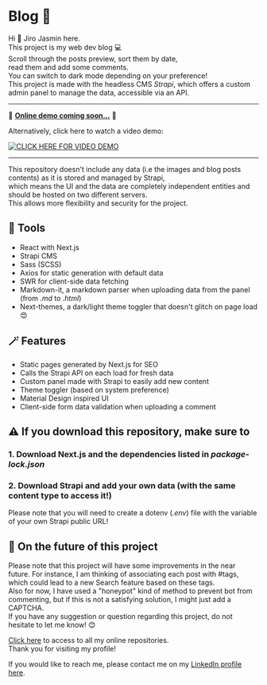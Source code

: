 # Blog 📝

Hi 👋 Jiro Jasmin here.  
This project is my web dev blog  💻  
Scroll through the posts preview, sort them by date,  
read them and add some comments.  
You can switch to dark mode depending on your preference!  
This project is made with the headless CMS *Strapi*, which offers a custom admin panel to manage the data, accessible via an API.

---  
  
🚀 **[Online demo coming soon...](https://jiro-jasmin.github.io)** 🚀  
   
Alternatively, click here to watch a video demo:  
 
[![CLICK HERE FOR VIDEO DEMO](https://img.youtube.com/vi/y5jZ0fF9Zq4/0.jpg)](https://youtu.be/y5jZ0fF9Zq4)
  
---
  
This repository doesn't include any data (i.e the images and blog posts contents) as it is stored and managed by Strapi,  
which means the UI and the data are completely independent entities and should be hosted on two different servers.  
This allows more flexibility and security for the project.  

## 🔧 Tools

- React with Next.js
- Strapi CMS
- Sass (SCSS)
- Axios for static generation with default data
- SWR for client-side data fetching
- Markdown-it, a markdown parser when uploading data from the panel (from *.md* to *.html*)
- Next-themes, a dark/light theme toggler that doesn't glitch on page load 😍

## 🪄 Features

- Static pages generated by Next.js for SEO
- Calls the Strapi API on each load for fresh data
- Custom panel made with Strapi to easily add new content
- Theme toggler (based on system preference)
- Material Design inspired UI
- Client-side form data validation when uploading a comment

## ⚠️ If you download this repository, make sure to  

### 1. Download Next.js and the dependencies listed in *package-lock.json*

### 2. Download Strapi and add your own data (with the same content type to access it!)
Please note that you will need to create a dotenv (*.env*) file with the variable of your own Strapi public URL!

## 🔮 On the future of this project  
  
Please note that this project will have some improvements in the near future. 
For instance, I am thinking of associating each post with #tags, which could lead to a new Search feature based on these tags.  
Also for now, I have used a "honeypot" kind of method to prevent bot from commenting, but if this is not a satisfying solution, I might just add a CAPTCHA.  
If you have any suggestion or question regarding this project, do not hesitate to let me know! 😊  

[Click here](https://github.com/jiro-jasmin?tab=repositories) to access to all my online repositories.  
Thank you for visiting my profile!  

If you would like to reach me, please contact me on my [LinkedIn profile here](https://www.linkedin.com/in/jiro-jasmin).

